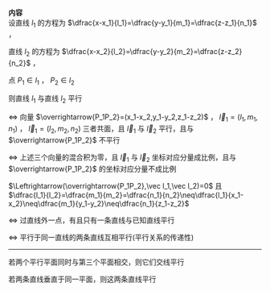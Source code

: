 **内容**  
设直线 $l_1$ 的方程为 $\dfrac{x-x_1}{l_1}=\dfrac{y-y_1}{m_1}=\dfrac{z-z_1}{n_1}$ ，  
  
直线 $l_2$ 的方程为 $\dfrac{x-x_2}{l_2}=\dfrac{y-y_2}{m_2}=\dfrac{z-z_2}{n_2}$ ，  
  
点 $P_1\in l_1$ ， $P_2\in l_2$  
  
则直线 $l_1$ 与直线 $l_2$ 平行  
  
$\Leftrightarrow$ 向量 $\overrightarrow{P_1P_2}=(x_1-x_2,y_1-y_2,z_1-z_2)$ ， $\vec l_1=(l_1,m_1,n_1)$ ， $\vec l_1=(l_2,m_2,n_2)$ 三者共面，且 $\vec l_1$ 与 $\vec l_2$ 平行，且与 $\overrightarrow{P_1P_2}$ 不平行  
  
$\Leftrightarrow$ 上述三个向量的混合积为零，且 $\vec l_1$ 与 $\vec l_2$ 坐标对应分量成比例，且与 $\overrightarrow{P_1P_2}$ 的坐标对应分量不成比例  
  
$\Leftrightarrow(\overrightarrow{P_1P_2},\vec l_1,\vec l_2)=0$ 且 $\dfrac{l_1}{l_2}=\dfrac{m_1}{m_2}=\dfrac{n_1}{n_2}\neq\dfrac{l_1}{x_1-x_2}\neq\dfrac{m_1}{y_1-y_2}\neq\dfrac{n_1}{z_1-z_2}$  
  
$\Leftrightarrow$ 过直线外一点，有且只有一条直线与已知直线平行  
  
$\Leftrightarrow$ 平行于同一直线的两条直线互相平行(平行关系的传递性)  
  
---  
  
若两个平行平面同时与第三个平面相交，则它们交线平行  
  
若两条直线垂直于同一平面，则这两条直线平行  
